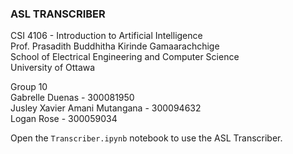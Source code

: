 ### ASL TRANSCRIBER

CSI 4106 - Introduction to Artificial Intelligence <br>
Prof. Prasadith Buddhitha Kirinde Gamaarachchige <br>
School of Electrical Engineering and Computer Science <br>
University of Ottawa<br> 

Group 10 <br>
Gabrelle Duenas - 300081950 <br>
Jusley Xavier Amani Mutangana - 300094632 <br>
Logan Rose - 300059034 <br>

Open the `Transcriber.ipynb` notebook to use the ASL Transcriber.